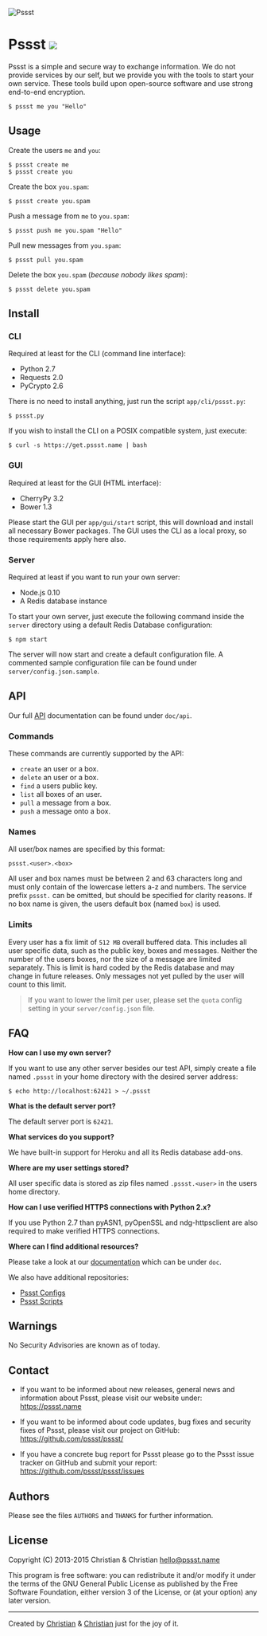 ![Pssst](http://www.gravatar.org/avatar/2aae9030772d5b59240388522f91468f?s=96)

Pssst [![](https://travis-ci.org/pssst/pssst.svg)](https://travis-ci.org/pssst/pssst)
=====
Pssst is a simple and secure way to exchange information. We do not provide
services by our self, but we provide you with the tools to start your own
service. These tools build upon open-source software and use strong end-to-end
encryption.

```
$ pssst me you "Hello"
```

Usage
-----
Create the users `me` and `you`:
```
$ pssst create me
$ pssst create you
```

Create the box `you.spam`:
```
$ pssst create you.spam
```

Push a message from `me` to `you.spam`:
```
$ pssst push me you.spam "Hello"
```

Pull new messages from `you.spam`:
```
$ pssst pull you.spam
```

Delete the box `you.spam` (_because nobody likes spam_):
```
$ pssst delete you.spam
```

Install
-------
### CLI

Required at least for the CLI (command line interface):

* Python 2.7
* Requests 2.0
* PyCrypto 2.6

There is no need to install anything, just run the script `app/cli/pssst.py`:

`$ pssst.py`

If you wish to install the CLI on a POSIX compatible system, just execute:

`$ curl -s https://get.pssst.name | bash`

### GUI

Required at least for the GUI (HTML interface):

* CherryPy 3.2
* Bower 1.3

Please start the GUI per `app/gui/start` script, this will download and
install all necessary Bower packages. The GUI uses the CLI as a local
proxy, so those requirements apply here also.

### Server

Required at least if you want to run your own server:

* Node.js 0.10
* A Redis database instance

To start your own server, just execute the following command inside the
`server` directory using a default Redis Database configuration:

`$ npm start`

The server will now start and create a default configuration file. A commented
sample configuration file can be found under `server/config.json.sample`.

API
---
Our full [API](/doc/api/api.md) documentation can be found under `doc/api`.

### Commands

These commands are currently supported by the API:

* `create` an user or a box.
* `delete` an user or a box.
* `find` a users public key.
* `list` all boxes of an user.
* `pull` a message from a box.
* `push` a message onto a box.

### Names

All user/box names are specified by this format:

`pssst.<user>.<box>`

All user and box names must be between 2 and 63 characters long and must only
contain of the lowercase letters a-z and numbers. The service prefix `pssst.`
can be omitted, but should be specified for clarity reasons. If no box name
is given, the users default box (named `box`) is used.

### Limits

Every user has a fix limit of `512 MB` overall buffered data. This includes
all user specific data, such as the public key, boxes and messages. Neither
the number of the users boxes, nor the size of a message are limited
separately. This is limit is hard coded by the Redis database and may change
in future releases. Only messages not yet pulled by the user will count to
this limit.

> If you want to lower the limit per user, please set the `quota` config
> setting in your `server/config.json` file.

FAQ
---
**How can I use my own server?**

If you want to use any other server besides our test API, simply create a file
named `.pssst` in your home directory with the desired server address:

`$ echo http://localhost:62421 > ~/.pssst`

**What is the default server port?**

The default server port is `62421`.

**What services do you support?**

We have built-in support for Heroku and all its Redis database add-ons.

**Where are my user settings stored?**

All user specific data is stored as zip files named `.pssst.<user>` in the
users home directory.

**How can I use verified HTTPS connections with Python 2.x?**

If you use Python 2.7 than pyASN1, pyOpenSSL and ndg-httpsclient are also
required to make verified HTTPS connections.

**Where can I find additional resources?**

Please take a look at our [documentation](/doc/) which can be under `doc`.

We also have additional repositories:
* [Pssst Configs](https://github.com/pssst/pssst-config/)
* [Pssst Scripts](https://github.com/pssst/pssst-script/)

Warnings
--------
No Security Advisories are known as of today.

Contact
-------
* If you want to be informed about new releases, general news
  and information about Pssst, please visit our website under:
  https://pssst.name

* If you want to be informed about code updates, bug fixes and
  security fixes of Pssst, please visit our project on GitHub:
  https://github.com/pssst/pssst/

* If you have a concrete bug report for Pssst please go to the
  Pssst issue tracker on GitHub and submit your report:
  https://github.com/pssst/pssst/issues

Authors
-------
Please see the files `AUTHORS` and `THANKS` for further information.

License
-------
Copyright (C) 2013-2015  Christian & Christian  <hello@pssst.name>

This program is free software: you can redistribute it and/or modify
it under the terms of the GNU General Public License as published by
the Free Software Foundation, either version 3 of the License, or
(at your option) any later version.

----------
Created by
[Christian](https://github.com/7-bit) & [Christian](https://github.com/cuhsat)
just for the joy of it.
